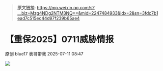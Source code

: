 > **原文链接**: https://mp.weixin.qq.com/s?__biz=Mzg4NDg2NTM3NQ==&mid=2247484933&idx=2&sn=3fdc7b1ead7c515ec44d97f239b65ae4

#  【重保2025】0711威胁情报  
原创 blue17  表哥带我   2025-07-11 08:47  
  
![](https://mmbiz.qpic.cn/mmbiz_png/pxKqYxJWy7MFSictFkiaSNEdhLBPfeNsgGlAhNcVLFlsnJz4Xd2Emf2X58ZSyBdicwfbfUMtMttJ707qG4IetYRtQ/640?wx_fmt=png&from=appmsg "")  
  
  
